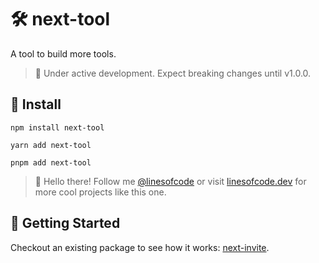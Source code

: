 # 🛠️ next-tool

A tool to build more tools.

> 🚧 Under active development. Expect breaking changes until v1.0.0.

## 📡 Install

```console
npm install next-tool

yarn add next-tool

pnpm add next-tool
```

> 👋 Hello there! Follow me [@linesofcode](https://twitter.com/linesofcode) or visit [linesofcode.dev](https://linesofcode.dev) for more cool projects like this one.

## 🚀 Getting Started

Checkout an existing package to see how it works: [next-invite](https://github.com/TimMikeladze/next-invite/tree/master/src/NextInvite.ts).
